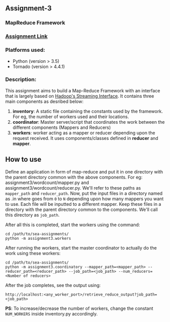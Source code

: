 ## Assignment-3
### MapReduce Framework

### [Assignment Link](http://cs.nyu.edu/courses/spring17/CSCI-GA.3033-006/assignment3.html)

### Platforms used:
* Python (version > 3.5)
* Tornado (version > 4.4.1)

### Description:
This assignment aims to build a Map-Reduce Framework with an interface that is largely based on [Hadoop's Streaming Interface](https://hadoop.apache.org/docs/stable/hadoop-streaming/HadoopStreaming.html). It contains three main components as desribed below:
1. **inventory**: A static file containing the constants used by the framework. For eg, the number of workers used and their locations.
2. **coordinator**: Master server/script that coordinates the work between the different components (Mappers and Reducers)
3. **workers**: worker acting as a mapper or reducer depending upon the request received. It uses components/classes defined in **reducer** and **mapper**.

## How to use
Define an application in form of map-reduce and put it in one directory with the parent directory common with the above components. For eg: assignment3/wordcount/mapper.py and assignment3/wordcount/reducer.py. We'll refer to these paths as ``mapper_path`` and ``reducer_path``. Now, put the input files in a directory named as <counter>.in where <counter> goes from ``0`` to ``N`` depending upon how many mappers you want to use. Each file will be inputted to a different mapper. Keep these files in a directory with the parent directory common to the components. We'll call this directory as ``job_path``.

After all this is completed, start the workers using the command:
```
cd /path/to/sea-assignments/
python -m assignment3.workers
```

After running the workers, start the master coordinator to actually do the work using these workers:
```
cd /path/to/sea-assignments/
python -m assignment3.coordinatory --mapper_path=<mapper_path> --reducer_path=<reducer_path> --job_path=<job_path> --num_reducers=<Number of reducers>
```

After the job completes, see the output using:
```
http://localhost:<any_worker_port>/retrieve_reduce_output?job_path=<job_path>
```

**PS**: To increase/decrease the number of workers, change the constant ``NUM_WORKERS`` inside inventory.py accordingly.